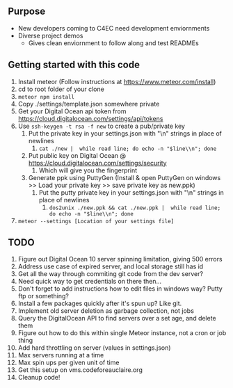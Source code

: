 ## Purpose

* New developers coming to C4EC need development enviornments
* Diverse project demos
    * Gives clean enviornment to follow along and test READMEs

## Getting started with this code

1. Install meteor (Follow instructions at https://www.meteor.com/install)
1. cd to root folder of your clone
1. `meteor npm install`
1. Copy ./settings/template.json somewhere private
 1. Get your Digital Ocean api token from https://cloud.digitalocean.com/settings/api/tokens
 1. Use `ssh-keygen -t rsa -f new` to create a pub/private key
      1. Put the private key in your settings.json with "\n" strings in place of newlines
          1. `cat ./new |  while read line; do echo -n "$line\\n"; done`
      1. Put public key on Digital Ocean @ https://cloud.digitalocean.com/settings/security
          1. Which will give you the fingerprint
	  1. Generate ppk using PuttyGen (Install & open PuttyGen on windows >> Load your private key >> save private key as new.ppk)
	      1. Put the putty private key in your settings.json with "\n" strings in place of newlines
              1. `dos2unix ./new.ppk && cat ./new.ppk |  while read line; do echo -n "$line\\n"; done`
1. `meteor --settings [Location of your settings file]`

## TODO

1. Figure out Digital Ocean 10 server spinning limitation, giving 500 errors
1. Address use case of expired server, and local storage still has id
1. Get all the way through commiting git code from the dev server?
 1. Need quick way to get credentials on there then...
 1. Don't forget to add instructions how to edit files in windows way? Putty ftp or something?
 1. Install a few packages quickly after it's spun up? Like git.
1. Implement old server deletion as garbage collection, not jobs
 1. Query the DigitalOcean API to find servers over a set age, and delete them
 1. Figure out how to do this within single Meteor instance, not a cron or job thing
1. Add hard throttling on server (values in settings.json)
 1. Max servers running at a time
 1. Max spin ups per given unit of time
1. Get this setup on vms.codeforeauclaire.org
1. Cleanup code!
